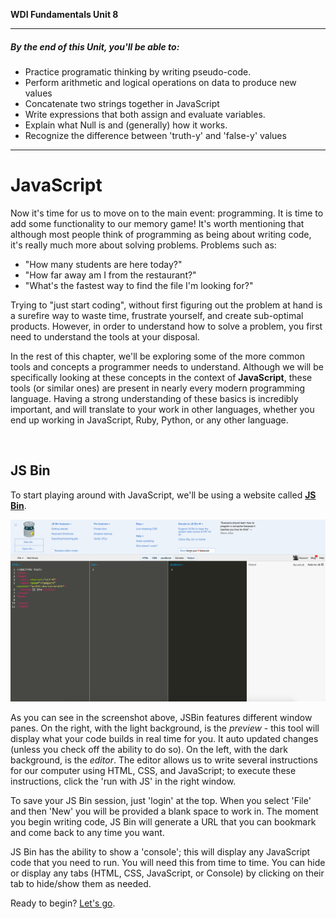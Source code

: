 **WDI Fundamentals Unit 8**

---

##### By the end of this Unit, you'll be able to:
* Practice programatic thinking by writing pseudo-code.
* Perform arithmetic and logical operations on data to produce new values
* Concatenate two strings together in JavaScript
* Write expressions that both assign and evaluate variables.
* Explain what Null is and (generally) how it works.
* Recognize the difference between 'truth-y' and 'false-y' values

---


# JavaScript

Now it's time for us to move on to the main event: programming. It is time to add some functionality to our memory game! It's worth mentioning that although most people think of programming as being about writing code, it's really much more about solving problems. Problems such as:

- "How many students are here today?"
- "How far away am I from the restaurant?"
- "What's the fastest way to find the file I'm looking for?"

Trying to "just start coding", without first figuring out the problem at hand is a surefire way to waste time, frustrate yourself, and create sub-optimal products. However, in order to understand how to solve a problem, you first need to understand the tools at your disposal.

In the rest of this chapter, we'll be exploring some of the more common tools and concepts a programmer needs to understand. Although we will be specifically looking at these concepts in the context of **JavaScript**, these tools (or similar ones) are present in nearly every modern programming language. Having a strong understanding of these basics is incredibly important, and will translate to your work in other languages, whether you end up working in JavaScript, Ruby, Python, or any other language.

<br>

## JS Bin
To start playing around with JavaScript, we'll be using a website called **[JS Bin](http://jsbin.com/)**.

![JSBin Screenshot](../assets/chapter3/jsbin.png)

As you can see in the screenshot above, JSBin features different window panes. On the right, with the light background, is the *preview* - this tool will display what your code builds in real time for you. It auto updated changes (unless you check off the ability to do so). On the left, with the dark background, is the *editor*. The editor allows us to write several instructions for our computer using HTML, CSS, and JavaScript; to execute these instructions, click the 'run with JS' in the right window.

To save your JS Bin session, just 'login' at the top. When you select 'File' and then 'New' you will be provided a blank space to work in. The moment you begin writing code, JS Bin will generate a URL that you can bookmark and come back to any time you want.

JS Bin has the ability to show a 'console'; this will display any JavaScript code that you need to run. You will need this from time to time. You can hide or display any tabs (HTML, CSS, JavaScript, or Console) by clicking on their tab to hide/show them as needed.

Ready to begin? [Let's go](02_lesson.md).
